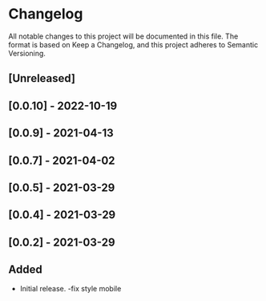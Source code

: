 # Changelog
All notable changes to this project will be documented in this file.
The format is based on Keep a Changelog,
and this project adheres to Semantic Versioning.

## [Unreleased]

## [0.0.10] - 2022-10-19

## [0.0.9] - 2021-04-13

## [0.0.7] - 2021-04-02

## [0.0.5] - 2021-03-29

## [0.0.4] - 2021-03-29

## [0.0.2] - 2021-03-29

## Added

- Initial release.
-fix style mobile